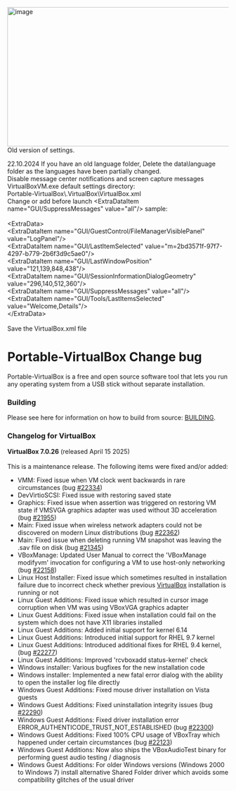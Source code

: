 <img width="576" height="316" alt="image" src="https://github.com/user-attachments/assets/aefaecae-006f-4c3f-b371-4a76005473de"/><br>
Old version of settings.<br>

22.10.2024 If you have an old language folder, Delete the data\language folder as the languages ​​have been partially changed.<br>
Disable message center notifications and screen capture messages VirtualBoxVM.exe default settings directory:<br>
Portable-VirtualBox\\.VirtualBox\VirtualBox.xml<br>
Change or add before launch <ExtraDataItem name=\"GUI/SuppressMessages\" value=\"all\"/> sample:<br><br>
<ExtraData\><br>
<ExtraDataItem name=\"GUI/GuestControl/FileManagerVisiblePanel\" value=\"LogPanel\"/><br>
<ExtraDataItem name=\"GUI/LastItemSelected\" value=\"m=2bd3571f-97f7-4297-b779-2b6f3d9c5ae0\"/><br>
<ExtraDataItem name=\"GUI/LastWindowPosition\" value=\"121,139,848,438\"/><br>
<ExtraDataItem name=\"GUI/SessionInformationDialogGeometry\" value=\"296,140,512,360\"/><br>
<ExtraDataItem name=\"GUI/SuppressMessages\" value=\"all\"/><br>
<ExtraDataItem name=\"GUI/Tools/LastItemsSelected\" value=\"Welcome,Details\"/><br>
<\/ExtraData><br><br>
Save the VirtualBox.xml file

Portable-VirtualBox Change bug
===================

Portable-VirtualBox is a free and open source software tool that lets you run any operating system from a USB stick without separate installation.

### Building ###

Please see here for information on how to build from source: [BUILDING](BUILDING.md).

### Changelog for VirtualBox ###

<strong>VirtualBox 7.0.26</strong> (released April 15 2025)<br /><br />
This is a maintenance release. The following items were fixed and/or added:
</p>
<ul><li>VMM: Fixed issue when VM clock went backwards in rare circumstances (bug <a class="closed ticket" href="https://www.virtualbox.org/ticket/22334" target="_blank" title="#22334: defect: VM clock goes backwards =&gt; fixed in svn (closed: fixed)">#22334</a>)
</li><li>DevVirtioSCSI: Fixed issue with restoring saved state
</li><li>Graphics: Fixed issue when assertion was triggered on restoring VM state if VMSVGA graphics adapter was used without 3D acceleration (bug <a class="closed ticket" href="https://www.virtualbox.org/ticket/21955" target="_blank" title="#21955: defect: Heavy screen flickering VirtualBox 6.1.48 / 7.0.12 Ubuntu Wayland ... (closed: fixed)">#21955</a>)
</li><li>Main: Fixed issue when wireless network adapters could not be discovered on modern Linux distributions (bug <a class="closed ticket" href="https://www.virtualbox.org/ticket/22362" target="_blank" title="#22362: defect: Linux host: Change the wireless interface detection mechanism =&gt; fixed ... (closed: fixed)">#22362</a>)
</li><li>Main: Fixed issue when deleting running VM snapshot was leaving the .sav file on disk (bug <a class="closed ticket" href="https://www.virtualbox.org/ticket/21345" title="#21345: defect: Deleting running VM snapshot leaves the .sav file on disk (closed: fixed)">#21345</a>)
</li><li>VBoxManage: Updated User Manual to correct the 'VBoxManage modifyvm' invocation for configuring a VM to use host-only networking (bug <a class="closed ticket" href="https://www.virtualbox.org/ticket/22158" target="_blank" title="#22158: defect: VirtualBox API exports Host-Only adapter without name (closed: fixed)">#22158</a>)
</li><li>Linux Host Installer: Fixed issue which sometimes resulted in installation failure due to incorrect check whether previous <a class="wiki" href="https://www.virtualbox.org/wiki/VirtualBox" target="_blank">VirtualBox</a> installation is running or not
</li><li>Linux Guest Additions: Fixed issue which resulted in cursor image corruption when VM was using VBoxVGA graphics adapter
</li><li>Linux Guest Additions: Fixed issue when installation could fail on the system which does not have X11 libraries installed
</li><li>Linux Guest Additions: Added initial support for kernel 6.14
</li><li>Linux Guest Additions: Introduced initial support for RHEL 9.7 kernel
</li><li>Linux Guest Additions: Introduced additional fixes for RHEL 9.4 kernel, (bug <a class="closed ticket" href="https://www.virtualbox.org/ticket/22277" target="_blank" title="#22277: defect: Bad address error on Linux write syscall on RHEL 9.4 =&gt; fixed in svn (closed: fixed)">#22277</a>)
</li><li>Linux Guest Additions: Improved 'rcvboxadd status-kernel' check
</li><li>Windows installer: Various bugfixes for the new installation code
</li><li>Windows installer: Implemented a new fatal error dialog with the ability to open the installer log file directly
</li><li>Windows Guest Additions: Fixed mouse driver installation on Vista guests
</li><li>Windows Guest Additions: Fixed uninstallation integrity issues (bug <a class="closed ticket" href="https://www.virtualbox.org/ticket/22290" target="_blank" title="#22290: defect: Windows Guest Additions cannot be uninstalled (closed: fixed)">#22290</a>)
</li><li>Windows Guest Additions: Fixed driver installation error ERROR_AUTHENTICODE_TRUST_NOT_ESTABLISHED (bug <a class="closed ticket" href="https://www.virtualbox.org/ticket/22300" target="_blank" title="#22300: defect: Impossible to install guest image on windows 7 ... (closed: fixed)">#22300</a>)
</li><li>Windows Guest Additions: Fixed 100% CPU usage of VBoxTray which happened under certain circumstances (bug <a class="closed ticket" href="https://www.virtualbox.org/ticket/22123" target="_blank" title="#22123: defect: Infinite Loop in Guest Addition for Windows XP (1 Core always 100% on ... (closed: fixed)">#22123</a>)
</li><li>Windows Guest Additions: Now also ships the VBoxAudioTest binary for performing guest audio testing / diagnosis
</li><li>Windows Guest Additions: For older Windows versions (Windows 2000 to Windows 7) install alternative Shared Folder driver which avoids some compatibility glitches of the usual driver
</li></ul>
